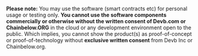 **Please note:** You may use the software (smart contracts etc) for personal usage or testing only. **You cannot use the software components commercially or otherwise without the written consent of Devb.com or Chainbelow.ORG** in the cloud or any development environment open to the public. Which implies, you cannot show the product(s) as proof-of-concept or proof-of-technology without **exclusive written consent** from Devb Inc or Chainbelow.org.
